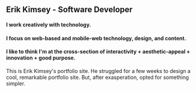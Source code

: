 ## Erik Kimsey - Software Developer
#### I work creatively with technology.
#### I focus on web-based and mobile-web technology, design, and content. 
#### I like to think I'm at the cross-section of interactivity + aesthetic-appeal + innovation + good purpose.

This is Erik Kimsey's portfolio site.  He struggled for a few weeks to design a cool, remarkable portfolio site.  But, after exasperation, opted for something simpler.  